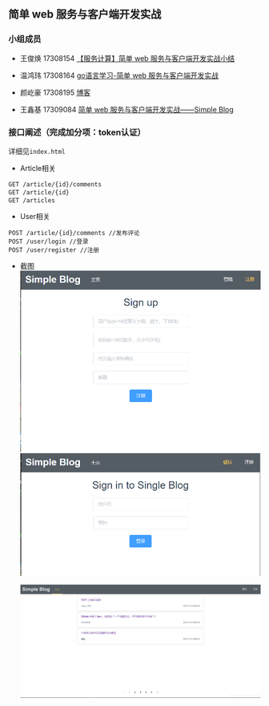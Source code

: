## 简单 web 服务与客户端开发实战
### 小组成员

- 王俊焕 17308154 [【服务计算】简单 web 服务与客户端开发实战小结](https://blog.csdn.net/hunk954/article/details/103444451)

- 温鸿玮 17308164 [go语言学习-简单 web 服务与客户端开发实战](https://blog.csdn.net/sir_beginner/article/details/103439063)

- 颜屹豪 17308195 [博客]()

- 王鑫基 17309084 [简单 web 服务与客户端开发实战——Simple Blog](https://blog.csdn.net/HiXinJ/article/details/103451041)

### 接口阐述（完成加分项：token认证）

详细见`index.html`

- Article相关

```shell
GET /article/{id}/comments
GET /article/{id} 
GET /articles
```

- User相关

```
POST /article/{id}/comments //发布评论
POST /user/login //登录
POST /user/register //注册
```

- 截图
  ![1575782734108](./img/2.png)
  ![1575782734108](/img/1.png)

  ![2](/img/3.png)
